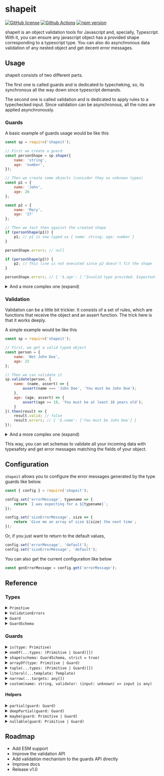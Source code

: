 # shapeit

[![GitHub license](https://img.shields.io/github/license/diegood12/shapeit?color=brightgreen)](https://github.com/diegood12/shapeit/blob/main/LICENSE)
[![Github Actions](https://github.com/diegood12/shapeit/actions/workflows/test.yml/badge.svg)](https://github.com/diegood12/shapeit/actions)
[![npm version](https://img.shields.io/npm/v/shapeit.svg)](https://www.npmjs.com/package/shapeit)

shapeit is an object validation tools for Javascript and, specially, Typescript. With it, you can ensure any javascript object has a provided shape corresponding to a typescript type. You can also do asynchronous data validation of any nested object and get decent error messages.

## Usage

shapeit consists of two different parts.

The first one is called guards and is dedicated to typecheking, so, its synchronous all the way down since typescript demands.

The second one is called validation and is dedicated to apply rules to a typechecked input. Since validation can be asynchronous, all the rules are applied asynchronously.

### Guards

A basic example of guards usage would be like this
```js
const sp = require('shapeit');

// First we create a guard
const personShape = sp.shape({
    name: 'string',
    age: 'number',
});

// Then we create some objects (consider they as unknown types)
const p1 = {
    name: 'John',
    age: 26
};

const p2 = {
    name: 'Mary',
    age: '27'
};

// Then we test then against the created shape
if (personShape(p1)) {
    p1; // p1 is now typed as { name: string; age: number }
}

personShape.errors; // null

if (personShape(p2)) {
    p2; // This line is not executed since p2 doesn't fit the shape
}

personShape.errors; // { '$.age': [ "Invalid type provided. Expected: 'number'" ] }

```

<details>
<summary>
    And a more complex one (expand)
</summary>

```ts
import * as sp from 'shapeit';

const personShape = sp.shape({
    name: 'string',
    age: 'number',
    emails: sp.arrayOf('string')
});

const person = {
    name: 'John Doe',
    age: 25,
    emails: [
        'john.doe@example.com',
        'john_doe@email.com',
        null
    ]
};

if (personShape(person)) {
    person; // Unexecuted line
}

personShape.errors; // { '$.emails.2': [ "Invalid type provided. Expected: 'string'" ] }
```
</details>

### Validation
Validation can be a little bit trickier. It consists of a set of rules, which are functions that receive the object and an assert function. The trick here is that it works deeply.

A simple example would be like this
```js
const sp = require('shapeit');

// First, we get a valid typed object
const person = {
    name: 'Not John Doe',
    age: 25
};

// Then we can validate it
sp.validate(person, {
    name: (name, assert) => {
        assert(name === 'John Doe', 'You must be John Doe');
    },
    age: (age, assert) => {
        assert(age >= 18, 'You must be at least 18 years old');
    }
}).then(result => {
    result.valid; // false
    result.errors; // { '$.name': ['You must be John Doe'] }
});
```

<details>
<summary>
And a more complex one (expand)
</summary>

```typescript
import * as sp from 'shapeit';

// Typescript interface (you can obtain that with guards too)
interface Person {
    name: string;
    age: number;
    emails: string[];
    // Notice "job" is an optional parameter
    job?: {
        id: number;
        bossId: number;
    }
}

const person: Person = {
    name: 'John Doe',
    age: 25,
    emails: [
        'john.doe@example.com',
        'john_doe@email.com'
    ],
    job: {
        id: 13,
        bossId: 10
    }
};

validate(person, {
    name: (name, assert) => {
        assert(name === 'John Doe', 'You must be John Doe');
    },
    age: (age, assert) => {
        assert(age >= 18, 'You must be at least 18 years old');
    },
    // An object validator can be an object with its keys
    job: {
        // Those rules will be evaluated only if key "job"
        // exists in the person object. So, don't need to
        // worry about that
        id: async (jobId, assert) => {
            assert(
                await existsOnDb(jobId),
                'This job doesnt exist on database'
            )
        },
        // Rules can be asynchronous functions 🥳
        // and all of them will be executed in parallel
        bossId: async (bossId, assert) => {
            assert(
                await existsOnDb(bossId),
                'This employee doesnt exist on database'
            )
        }
    },
    // When you need to validate the entire object and its keys,
    // you can pass an array containing
    // its rule and the rules for its members
    emails: [
        (emails, assert) => {
            assert(emails.length > 0, 'Provide at least one email');
        },
        {
            // $each is a way to apply the same rule
            // to all the array elements
            $each: (email, assert) => {
                assert(isValidEmail(email), 'Invalid email');
            }
        }
    ]
}).then(result => {
    // Do something with validation result
});
```
</details>


This way, you can set schemas to validate all your incoming data with typesafety and get error messages matching the fields of your object.

## Configuration

`shapeit` allows you to configure the error messages generated by the type guards like below.

```js
const { config } = require('shapeit');

config.set('errorMessage', typename => {
    return `I was expecting for a ${typename}`;
});

config.set('sizeErrorMessage', size => {
    return `Give me an array of size ${size} the next time`;
});
```

Or, if you just want to return to the default values,

```js
config.set('errorMessage', 'default');
config.set('sizeErrorMessage', 'default');
```

You can also get the current configuration like below

```js
const genErrorMessage = config.get('errorMessage');
```

## Reference

### Types

<details>
<summary>
<code>Primitive</code>
</summary>

String representing a JS basic type.

```ts
type Primitive =
    | 'number' | 'string'    | 'boolean'
    | 'bigint' | 'object'    | 'symbol'
    | 'null'   | 'undefined';
```
</details>

<details>
<summary>
    <code>ValidationErrors</code>
</summary>

Representation of the errors found on a validation process. It's a map of property paths to an array of error messages.

```ts
type ValidationErrors = Record<string, string[]>;
```
</details>

<details>
<summary>
    <code>Guard</code>
</summary>

Basic guard type. Can be called to verify a type synchronously. Validation errors will be present on `Guard.errors` after validation is complete.

```ts
type Guard<T> = {
    (input: unknown): input is T;
    errors: ValidationErrors;
}
```
</details>

<details>
<summary>
    <code>GuardSchema</code>
</summary>

Schema for defining a shape guard. Represents the keys of an object mapped to their respective types.

```ts
type GuardSchema = Record<string, Primitive | Guard>;
```
</details>

### Guards

<details>
<summary>
<code>is(type: Primitive)</code>
</summary>

Creates a basic guard for a primitive type
```js
const isString = is('string');

if (isString(value)) {
    value; // string
}
else {
    console.error(isString.errors); // Errors found
}
```
</details>

<details>
<summary>
    <code>oneOf(...types: (Primitive | Guard)[])</code>
</summary>

Creates a guard for a union type from primitive names or other guards
```js
const isValid = oneOf('string', is('number'));

if (isValid(input)) {
    doSomethingWith(input); // input is typed as string | number
}
else {
    console.error(isValid.errors); // Errors found
}
```
</details>

<details>
<summary>
    <code>shape(schema: GuardSchema, strict = true)</code>
</summary>

Makes a guard for an object. Types can be specified with other guards or
primitive names.

```js
const isValidData = shape({
  name: 'string',
  emails: arrayOf('string')
});

if (isValidData(input)) {
  doSomethingWith(input); // input is typed as { name: string, emails: string[] }
}
else {
  console.error(isValidData.errors); // Errors found
}
```

The `strict` parameter can be passed to specify if the validation must ensure there are no extraneous keys on the object or not (defaults to true).

```js
const isValidData = shape({
  name: 'string',
  emails: arrayOf('string')
}, false);

// This will be valid
isValidData({
  name: 'John Doe',
  emails: ['john@doe.com', 'john.doe@example.com'],
  age: 34
});
```
</details>

<details>
<summary>
    <code>arrayOf(type: Primitive | Guard)</code>
</summary>
Creates an array shape where all elements must have the same type

```js
const emailsShape = sp.arrayOf('string');

const peopleShape = sp.arrayOf(
  sp.shape({
    name: 'string',
    age: 'number'
  })
);
```
</details>

<details>
<summary>
    <code>tuple(...types: (Primitive | Guard)[])</code>
</summary>

Creates a guard for a tuple type. The order of the arguments is the same as the type order of the tuple

```js
const entryShape = sp.tuple('string', 'number');

if (entryShape(input)) {
  input; // Typed as [string, number]
}
```
</details>

<details>
<summary>
    <code>literal(...template: Template)</code>
</summary>

Creates a guard for a template literal type. It's used alongside with `$` and `$$`.

`$` is used for generating a tempate type derived from a primitive or a list of primitives or literals

```js
const idTemplate = sp.literal('id-', sp.$('bigint'));

if (idTemplate(input)) {
  input; // input is typed as `id-${bigint}`
}
```

`$$` is used for generating sets of allowed values.

```js
const versionTemplate = sp.literal(
    sp.$('bigint'), '.', sp.$('bigint'), '.', sp.$('bigint'),
    sp.$$('', '-alpha', '-beta')
);

if (versionTemplate(input)) {
  input; // input is typed as `${bigint}.${bigint}.${bigint}${'' | '-alpha' | '-beta'}`
}
```
</details>

<details>
<summary>
    <code>narrow(...targets: any[])</code>
</summary>


Creates a guard that perfectly narrows a type.

```js
const is10 = sp.narrow(10);

if (is10(input)) {
  input; // typed as 10
}

const isAorB = sp.narrow('a', 'b');

if (isAorB(input)) {
  input; // typed as 'a' | 'b'
}

const isLikeMyVerySpecificObject = sp.narrow({
  my: {
    specific: {
      property: 'my-specific-value'
    }
  },
  another: {
    specific: {
      property: 'another-specific-value'
    }
  }
});

if (isLikeMyVerySpecificObject(input)) {
  input; // typed exactly as the (very specific) object provided
}
```
</details>

<details>
<summary>
  <code>custom(name: string, validator: (input: unknown) => input is any)</code>
</summary>

Creates a custom guard from a typeguard function

```ts
const myCustomType = sp.custom(
  'myCustomType',
  (input): input is MyCustomType => {
    let result : boolean;

    // test if input is MyCustomType

    return result;
  }
);
```

`custom` also allows you to define your own error messages by simply seting the `errors` property of the generated guard.

```ts
const myCustomType = sp.custom(
  'myCustomType',
  (input): input is MyCustomType => {
    let result : boolean;

    // test if input is MyCustomType

    if (!result) {
      myCustomType.errors = {
        '$.my.property': ['This value is invalid']
      }
    }

    return result;
  }
);
```
</details>

#### Helpers

<details>
<summary>
    <code>partial(guard: Guard)</code>
</summary>
Creates a shape where all object keys are optional.

This is NOT valid for nested keys inside objects. If you really need it, use deepPartial instead
</details>

<details>
<summary>
    <code>deepPartial(guard: Guard)</code>
</summary>
Creates a shape where all object keys and nested keys are optional
</details>

<details>
<summary>
    <code>maybe(guard: Primitive | Guard)</code>
</summary>
Shorthand for <code>oneOf(guard, 'undefined');</code>
</details>

<details>
<summary>
    <code>nullable(guard: Primitive | Guard)</code>
</summary>
Shorthand for <code>oneOf(guard, 'null');</code>
</details>

## Roadmap

* Add ESM support
* Improve the validation API
* Add validation mechanism to the guards API directly
* Improve docs
* Release v1.0
